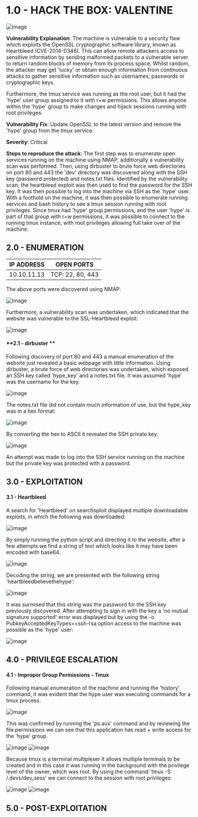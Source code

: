 # 1.0 - HACK THE BOX: VALENTINE

![image](https://github.com/Gladoodles/hackthebox_machines/assets/96867367/9011e492-9af8-42a6-b9d2-98cd2a63eb1a)

**Vulnerability Explanation**: The machine is vulnerable to a security flaw which exploits the OpenSSL cryptographic software library, known as Heartbleed (CVE-2014-0346). This can allow remote attackers access to sensitive information by sending malformed packets to a vulnerable server to return random blocks of memory from its process space. Whilst random, the attacker may get 'lucky' or obtain enough information from continuous attacks to gather sensitive information such as usernames, passwords or cryptographic keys. 

Furthermore, the tmux service was running as the root user, but it had the 'hype' user group assigned to it with r+w permissions. This allows anyone within the 'hype' group to make changes and hijack sessions running with root privileges. 

**Vulnerability Fix**: Update OpenSSL to the latest version and remove the 'hype' group from the tmux service. 

**Severity**: Critical

**Steps to reproduce the attack**: The first step was to enumerate open services running on the machine using NMAP, additionally a vulnerability scan was performed. Then, using dirbuster to brute force web directories on port 80 and 443 the 'dev' directory was discovered along with the SSH key (password protected) and notes.txt files. Identified by the vulnerability scan, the heartbleed exploit was then used to find the password for the SSH key. It was then possible to log into the machine via SSH as the 'hype' user. With a foothold on the machine, it was then possible to enumerate running services and bash history to see a tmux session running with root privileges. Since tmux had 'hype' group permissions, and the user 'hype' is part of that group with r+w permissions, it was possible to connect to the running tmux instance, with root privileges allowing full take over of the machine. 

## 2.0 - ENUMERATION
| **IP ADDRESS** | **OPEN PORTS** |
|----------|--------------------|
| 10.10.11.13 | TCP: 22, 80, 443 |

The above ports were discovered using NMAP. 

![image](https://github.com/Gladoodles/hackthebox_machines/assets/96867367/75d09006-57e2-48b0-8129-e877c885f0d2)

Furthermore, a vulnerability scan was undertaken, which indicated that the website was vulnerable to the SSL-Heartbleed exploit:

![image](https://github.com/Gladoodles/hackthebox_machines/assets/96867367/fe46d330-d7fd-4c63-8ce2-0442f8f536bb)

#### **2.1 - dirbuster **

Following discovery of port 80 and 443 a manual enumeration of the website just revealed a basic webpage with little information. Using dirbuster, a brute force of web directories was undertaken, which exposed an SSH key called 'hype_key' and a notes.txt file. It was assumed 'hype' was the username for the key. 

![image](https://github.com/Gladoodles/hackthebox_machines/assets/96867367/953d447c-f913-466a-ad5c-4ab6b15284a6)

The notes.txt file did not contain much information of use, but the hype_key was in a hex format:

![image](https://github.com/Gladoodles/hackthebox_machines/assets/96867367/29378279-5484-4e58-938b-2d69ca960c0d)

By converting the hex to ASCII it revealed the SSH private key:

![image](https://github.com/Gladoodles/hackthebox_machines/assets/96867367/8e39f6e7-97e7-4e44-91a3-af9f42c293b0)

An attempt was made to log into the SSH service running on the machine but the private key was protected with a password. 

## 3.0 - EXPLOITATION

#### **3.1 - Heartbleed**

A search for 'Heartbleed' on searchsploit displayed multiple downloadable exploits, in which the following was downloaded:

![image](https://github.com/Gladoodles/hackthebox_machines/assets/96867367/27ccdf88-b91e-44c4-984c-c497b9adabd4)

By simply running the python script and directing it to the website, after a few attempts we find a string of text which looks like it may have been encoded with base64. 

![image](https://github.com/Gladoodles/hackthebox_machines/assets/96867367/efac99be-bd6c-4cdb-966f-f4b3d4f41a25)

Decoding the string, we are presented with the following string 'heartbleedbelievethehype':

![image](https://github.com/Gladoodles/hackthebox_machines/assets/96867367/3928b4b2-f858-45f0-a947-63e06d07e431)

It was surmised that this string was the password for the SSH key previously discovered. After attempting to sign in with the key a 'no mutual signature supported' error was displayed but by using the -o PubkeyAcceptedKeyTypes=+ssh-rsa option access to the machine was possible as the 'hype' user:

![image](https://github.com/Gladoodles/hackthebox_machines/assets/96867367/d6168054-5c4c-4319-954e-850652aa5074)

## 4.0 - PRIVILEGE ESCALATION 

#### **4.1 - Improper Group Permissions - Tmux**

Following manual enumeration of the machine and running the 'history' command, it was evident that the hype user was executing commands for a tmux process. 

![image](https://github.com/Gladoodles/hackthebox_machines/assets/96867367/2ce1b841-995b-45dd-8171-9ceab2fc4595)

This was confirmed by running the 'ps aux' command and by reviewing the file permissions we can see that this application has read + write access for the 'hype' group. 

![image](https://github.com/Gladoodles/hackthebox_machines/assets/96867367/c849507e-a615-495d-831b-edc7ddd25440)
![image](https://github.com/Gladoodles/hackthebox_machines/assets/96867367/70f25deb-940c-4dba-b162-47a35bdae715)

Because tmux is a terminal multiplexer it allows multiple terminals to be created and in this case it was running in the background with the privilege level of the owner, which was root. By using the command 'tmux -S /.devs/dev_sess' we can connect to the session with root privileges:

![image](https://github.com/Gladoodles/hackthebox_machines/assets/96867367/6ff65bce-49b6-4062-af6b-74fba9707b64)
![image](https://github.com/Gladoodles/hackthebox_machines/assets/96867367/31911f25-4b0a-4a41-947b-a3a6f703012c)

## 5.0 - POST-EXPLOITATION 
